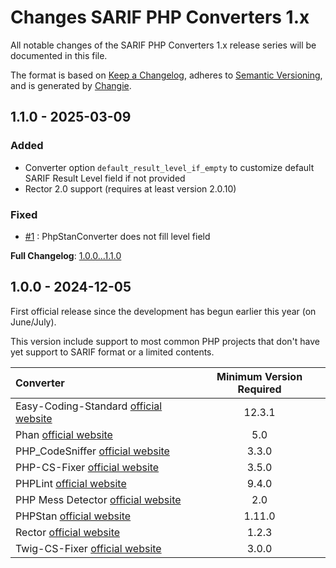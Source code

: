 <!-- markdownlint-disable MD013 MD024 -->
# Changes SARIF PHP Converters 1.x

All notable changes of the SARIF PHP Converters 1.x release series will be documented in this file.

The format is based on [Keep a Changelog](https://keepachangelog.com/en/1.1.0/),
adheres to [Semantic Versioning](https://semver.org/spec/v2.0.0.html),
and is generated by [Changie](https://github.com/miniscruff/changie).

## 1.1.0 - 2025-03-09

### Added

- Converter option `default_result_level_if_empty` to customize default SARIF Result Level field if not provided
- Rector 2.0 support (requires at least version 2.0.10)

### Fixed

- [#1](https://github.com/llaville/sarif-php-converters/issues/1) : PhpStanConverter does not fill level field

**Full Changelog**: [1.0.0...1.1.0](https://github.com/llaville/sarif-php-converters/compare/1.0.0...1.1.0)

## 1.0.0 - 2024-12-05

First official release since the development has begun earlier this year (on June/July).

This version include support to most common PHP projects that don't have yet support to SARIF format or a limited contents.

| Converter                                      | Minimum Version Required |
|:-----------------------------------------------|:------------------------:|
| Easy-Coding-Standard [official website][ecs]   |          12.3.1          |
| Phan [official website][phan]                  |           5.0            |
| PHP_CodeSniffer [official website][phpcs]      |          3.3.0           |
| PHP-CS-Fixer [official website][phpcs-fixer]   |          3.5.0           |
| PHPLint [official website][phplint]            |          9.4.0           |
| PHP Mess Detector [official website][phpmd]    |           2.0            |
| PHPStan [official website][phpstan]            |          1.11.0          |
| Rector [official website][rector]              |          1.2.3           |
| Twig-CS-Fixer [official website][twigcs-fixer] |          3.0.0           |

[ecs]: https://github.com/easy-coding-standard/easy-coding-standard
[phan]: https://github.com/phan/phan
[phpcs]: https://github.com/PHPCSStandards/PHP_CodeSniffer
[phpcs-fixer]: https://github.com/PHP-CS-Fixer/PHP-CS-Fixer
[phplint]: https://github.com/overtrue/phplint
[phpmd]: https://github.com/phpmd/phpmd
[phpstan]: https://github.com/phpstan/phpstan
[rector]: https://github.com/rectorphp/rector
[twigcs-fixer]: https://github.com/VincentLanglet/Twig-CS-Fixer
